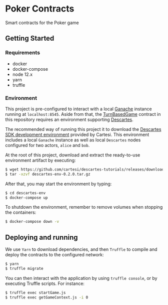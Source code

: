 # Poker Contracts

Smart contracts for the Poker game


## Getting Started

### Requirements

- docker
- docker-compose
- node 12.x
- yarn
- truffle


### Environment

This project is pre-configured to interact with a local [Ganache](https://github.com/trufflesuite/ganache-cli) instance running at `localhost:8545`. Aside from that, the [TurnBasedGame](contracts/TurnBasedGame.sol) contract in this repository requires an environment supporting [Descartes](https://github.com/cartesi/descartes).

The recommended way of running this project it to download the [Descartes SDK development environment](https://cartesi.io/en/docs/tutorials/descartes-env/) provided by Cartesi. This environment includes a local `Ganache` instance as well as local `Descartes` nodes configured for two actors, `alice` and `bob`.

At the root of this project, download and extract the ready-to-use environment artifact by executing:

```bash
$ wget https://github.com/cartesi/descartes-tutorials/releases/download/v0.2.0/descartes-env-0.2.0.tar.gz
$ tar -xzvf descartes-env-0.2.0.tar.gz
```

After that, you may start the environment by typing:
```bash
$ cd descartes-env
$ docker-compose up
```

To shutdown the environment, remember to remove volumes when stopping the containers:
```bash
$ docker-compose down -v
```


## Deploying and running

We use `Yarn` to download dependencies, and then `Truffle` to compile and deploy the contracts to the configured network:

```bash
$ yarn
$ truffle migrate
```

You can then interact with the application by using `truffle console`, or by executing Truffle scripts. For instance:

```bash
$ truffle exec startGame.js
$ truffle exec getGameContext.js -i 0
```
